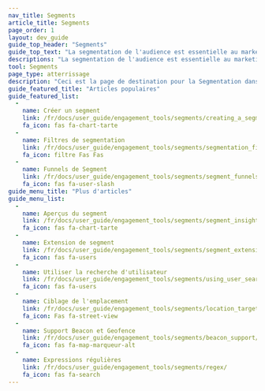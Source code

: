 ```yaml
---
nav_title: Segments
article_title: Segments
page_order: 1
layout: dev_guide
guide_top_header: "Segments"
guide_top_text: "La segmentation de l'audience est essentielle au marketing stratégique - elle peut vous empêcher de cibler, d'ennuyer ou de manquer une connexion potentielle avec un client. Consultez les articles ci-dessous pour apprendre à segmenter et filtrer votre public à votre (et leur) plus grand avantage!"
descriptions: "La segmentation de l'audience est essentielle au marketing stratégique - elle peut vous empêcher de cibler, d'ennuyer ou de manquer une connexion potentielle avec un client. Consultez cette page d'accueil pour apprendre à segmenter et filtrer votre public à votre (et leur) plus grand avantage!"
tool: Segments
page_type: atterrissage
description: "Ceci est la page de destination pour la Segmentation dans les campagnes du tableau de bord. Vous trouverez ici des informations sur la façon de mettre en place et de maintenir des segments efficaces."
guide_featured_title: "Articles populaires"
guide_featured_list:
  - 
    name: Créer un segment
    link: /fr/docs/user_guide/engagement_tools/segments/creating_a_segment/
    fa_icon: fas fa-chart-tarte
  - 
    name: Filtres de segmentation
    link: /fr/docs/user_guide/engagement_tools/segments/segmentation_filters/
    fa_icon: filtre Fas Fas
  - 
    name: Funnels de Segment
    link: /fr/docs/user_guide/engagement_tools/segments/segment_funnels/
    fa_icon: fas fa-user-slash
guide_menu_title: "Plus d'articles"
guide_menu_list:
  - 
    name: Aperçus du segment
    link: /fr/docs/user_guide/engagement_tools/segments/segment_insights/
    fa_icon: fas fa-chart-tarte
  - 
    name: Extension de segment
    link: /fr/docs/user_guide/engagement_tools/segments/segment_extension/
    fa_icon: fas fa-users
  - 
    name: Utiliser la recherche d'utilisateur
    link: /fr/docs/user_guide/engagement_tools/segments/using_user_search/
    fa_icon: fas fa-users
  - 
    name: Ciblage de l'emplacement
    link: /fr/docs/user_guide/engagement_tools/segments/location_targeting/
    fa_icon: Fas fa-street-view
  - 
    name: Support Beacon et Geofence
    link: /fr/docs/user_guide/engagement_tools/segments/beacon_support/
    fa_icon: fas fa-map-marqueur-alt
  - 
    name: Expressions régulières
    link: /fr/docs/user_guide/engagement_tools/segments/regex/
    fa_icon: fas fa-search
---
```


